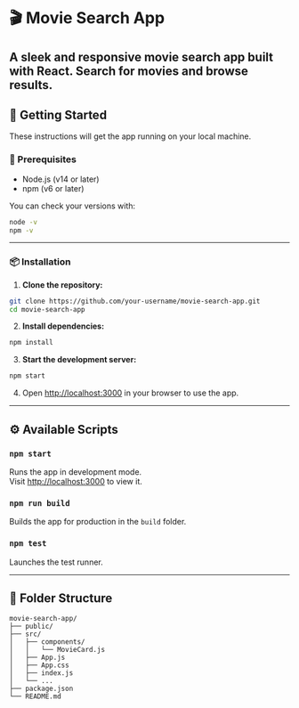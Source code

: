 # 🎬 Movie Search App

A sleek and responsive movie search app built with **React**. Search for movies and browse results.
---

## 🚀 Getting Started

These instructions will get the app running on your local machine.

### 🔧 Prerequisites

- Node.js (v14 or later)
- npm (v6 or later)

You can check your versions with:
```bash
node -v
npm -v
```

---

### 📦 Installation

1. **Clone the repository:**

```bash
git clone https://github.com/your-username/movie-search-app.git
cd movie-search-app
```

2. **Install dependencies:**

```bash
npm install
```

3. **Start the development server:**

```bash
npm start
```

4. Open [http://localhost:3000](http://localhost:3000) in your browser to use the app.

---

## ⚙️ Available Scripts

### `npm start`

Runs the app in development mode.\
Visit [http://localhost:3000](http://localhost:3000) to view it.

### `npm run build`

Builds the app for production in the `build` folder.

### `npm test`

Launches the test runner.

---

## 📁 Folder Structure

```
movie-search-app/
├── public/
├── src/
│   ├── components/
│   │   └── MovieCard.js
│   ├── App.js
│   ├── App.css
│   ├── index.js
│   └── ...
├── package.json
└── README.md
```


